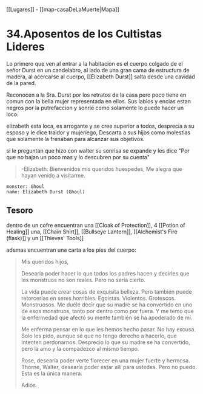 [[Lugares]]  -  [[map-casaDeLaMuerte|Mapa]]

# 34.Aposentos de los Cultistas Lideres


Lo primero que ven al entrar a la habitacion es el cuerpo colgado de el señor Durst en un candelabro, al lado de una gran cama de estructura de madera, al acercarse al cuerpo, [[Elizabeth Durst]] salta desde una cavidad de la pared.

Reconocen a la Sra. Durst por los retratos de la casa pero poco tiene en comun con la bella mujer representada en ellos. 
Sus labios y encias estan negros por la putrefaccion y sonrie como solamente lo puede hacer un loco. 

elizabeth esta loca, es arrogante y se cree superior a todos, desprecia a su esposo y le dice traidor y mujeriego, Descarta a sus hijos como molestias que solamente la frenaban para alcanzar sus objetivos. 

si le preguntan que hizo con walter su sonrisa se expande y les dice "Por que no bajan un poco mas y lo descubren por su cuenta"

> -Elizabeth: Bienvenidos mis queridos huespedes, Me alegra que hayan venido a visitarme. 


```statblock
monster: Ghoul
name: Elizabeth Durst (Ghoul)
```





## Tesoro

dentro de un cofre encuentran una [[Cloak of Protection]], 4 [[Potion of Healing]] una, [[Chain Shirt]], [[Bullseye Lantern]], [[Alchemist's Fire (flask)]] y un [[Thieves' Tools]]

ademas encuentran una carta a los pies del cuerpo:

>Mis queridos hijos,
>
>Desearía poder hacer lo que todos los padres hacen y decirles que los monstruos no son reales. Pero no sería cierto.
>
>La vida puede crear cosas de exquisita belleza. Pero también puede retorcerlas en seres horribles. Egoístas. Violentos. Grotescos. Monstruosos. Me duele decir que su madre se ha convertido en uno de esos monstruos, tanto por dentro como por fuera. Y me temo que la enfermedad que afectó su mente también se ha apoderado de mí.
>
>Me enferma pensar en lo que les hemos hecho pasar. No hay excusa. Solo les pido, aunque sé que no tengo derecho a hacerlo, que intenten perdonarnos. Desprecio lo que su madre se ha convertido, pero la amo y la compadezco al mismo tiempo.
>
>Rose, desearía poder verte florecer en una mujer fuerte y hermosa. Thorne, Walter, desearía poder estar allí para ustedes. Pero no puedo. Esta es la única manera.
>
>Adiós.


